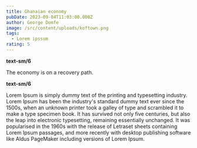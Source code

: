 ```yaml
---
title: Ghanaian economy
pubDate: 2023-09-04T11:03:00.000Z
author: George Domfe
image: /src/content/uploads/koftown.png
tags:
  - Lorem ipssum
rating: 5
---
```

 **text-sm/6**

The economy is on a recovery path.

**text-sm/6**

Lorem Ipsum is simply dummy text of the printing and typesetting industry. Lorem Ipsum has been the industry's standard dummy text ever since the 1500s, when an unknown printer took a galley of type and scrambled it to make a type specimen book. It has survived not only five centuries, but also the leap into electronic typesetting, remaining essentially unchanged. It was popularised in the 1960s with the release of Letraset sheets containing Lorem Ipsum passages, and more recently with desktop publishing software like Aldus PageMaker including versions of Lorem Ipsum.

> ```
>
> ```
